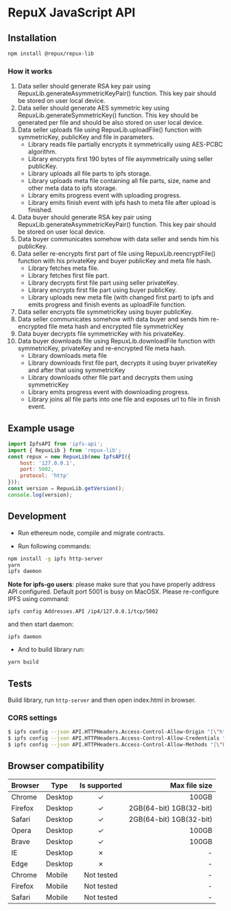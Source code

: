 # RepuX JavaScript API

## Installation
```bash
npm install @repux/repux-lib
```

### How it works
1. Data seller should generate RSA key pair using RepuxLib.generateAsymmetricKeyPair() function. This key pair should be stored on user local device.
2. Data seller should generate AES symmetric key using RepuxLib.generateSymmetricKey() function. This key should be generated per file and should be also stored on user local device.
3. Data seller uploads file using RepuxLib.uploadFile() function with symmetricKey, publicKey and file in parameters.
   - Library reads file partially encrypts it symmetrically using AES-PCBC algorithm.
   - Library encrypts first 190 bytes of file asymmetrically using seller publicKey.
   - Library uploads all file parts to ipfs storage.
   - Library uploads meta file containing all file parts, size, name and other meta data to ipfs storage.
   - Library emits progress event with uploading progress.
   - Library emits finish event with ipfs hash to meta file after upload is finished.
4. Data buyer should generate RSA key pair using RepuxLib.generateAsymmetricKeyPair() function. This key pair should be stored on user local device.
5. Data buyer communicates somehow with data seller and sends him his publicKey.
6. Data seller re-encrypts first part of file using RepuxLib.reencryptFile() function with his privateKey and buyer publicKey and meta file hash.
    - Library fetches meta file.
    - Library fetches first file part.
    - Library decrypts first file part using seller privateKey.
    - Library encrypts first file part using buyer publicKey.
    - Library uploads new meta file (with changed first part) to ipfs and emits progress and finish events as uploadFile function.
7. Data seller encrypts file symmetricKey using buyer publicKey.
8. Data seller communicates somehow with data buyer and sends him re-encrypted file meta hash and encrypted file symmetricKey
9. Data buyer decrypts file symmetricKey with his privateKey.
10. Data buyer downloads file using RepuxLib.downloadFile function with symmetricKey, privateKey and re-encrypted file meta hash.
    - Library downloads meta file
    - Library downloads first file part, decrypts it using buyer privateKey and after that using symmetricKey
    - Library downloads other file part and decrypts them using symmetricKey
    - Library emits progress event with downloading progress.
    - Library joins all file parts into one file and exposes url to file in finish event.

## Example usage
```javascript
import IpfsAPI from 'ipfs-api';
import { RepuxLib } from 'repux-lib';
const repux = new RepuxLib(new IpfsAPI({
    host: '127.0.0.1',
    port: 5002,
    protocol: 'http'
}));
const version = RepuxLib.getVersion();
console.log(version);
```

## Development
* Run ethereum node, compile and migrate contracts. 

* Run following commands:
```bash
npm install -g ipfs http-server
yarn
ipfs daemon
```

**Note for ipfs-go users**: please make sure that you have properly address API configured. Default port 5001 is busy on MacOSX. Please re-configure IPFS using command:
    
    ipfs config Addresses.API /ip4/127.0.0.1/tcp/5002
  
and then start daemon:

    ipfs daemon    

* And to build library run:
```bash
yarn build
```

## Tests
Build library, run `http-server` and then open index.html in browser.

### CORS settings

```bash
$ ipfs config --json API.HTTPHeaders.Access-Control-Allow-Origin "[\"http://127.0.0.1:8081\"]"
$ ipfs config --json API.HTTPHeaders.Access-Control-Allow-Credentials "[\"true\"]"
$ ipfs config --json API.HTTPHeaders.Access-Control-Allow-Methods "[\"PUT\", \"POST\", \"GET\"]"
```

## Browser compatibility

| Browser | Type    | Is supported | Max file size           |
| ------- | ------- |:------------:| -----------------------:|
| Chrome  | Desktop | &check;      | 100GB                   |
| Firefox | Desktop | &check;      | 2GB(64-bit) 1GB(32-bit) |
| Safari  | Desktop | &check;      | 2GB(64-bit) 1GB(32-bit) |
| Opera   | Desktop | &check;      | 100GB                   |
| Brave   | Desktop | &check;      | 100GB                   |
| IE      | Desktop | &cross;      | -                       |
| Edge    | Desktop | &cross;      | -                       |
| Chrome  | Mobile  | Not tested   | -                       |
| Firefox | Mobile  | Not tested   | -                       |
| Safari  | Mobile  | Not tested   | -                       |
